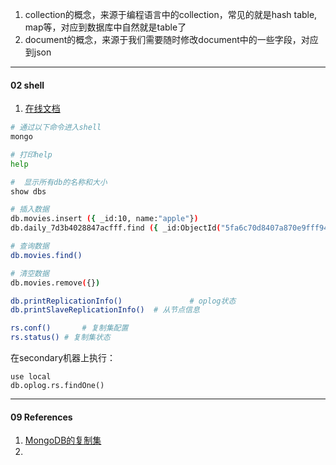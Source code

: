 

1. collection的概念，来源于编程语言中的collection，常见的就是hash table, map等，对应到数据库中自然就是table了
2. document的概念，来源于我们需要随时修改document中的一些字段，对应到json



-----

#### 02 shell

1. [在线文档](https://docs.mongodb.com/manual/reference/method/db.collection.find/)



```bash
# 通过以下命令进入shell
mongo

# 打印help
help

#  显示所有db的名称和大小
show dbs

# 插入数据
db.movies.insert ({ _id:10, name:"apple"})
db.daily_7d3b4028847acfff.find ({ _id:ObjectId("5fa6c70d8407a870e9fff94f") })

# 查询数据
db.movies.find()

# 清空数据
db.movies.remove({})

db.printReplicationInfo()				# oplog状态
db.printSlaveReplicationInfo()	# 从节点信息

rs.conf()		# 复制集配置
rs.status()	# 复制集状态
```



在secondary机器上执行：

```shell
use local
db.oplog.rs.findOne()
```



--------

#### 09 References

1. [MongoDB的复制集](https://www.bookstack.cn/read/linfenliang-mongodb/chapter7.md)
2. 